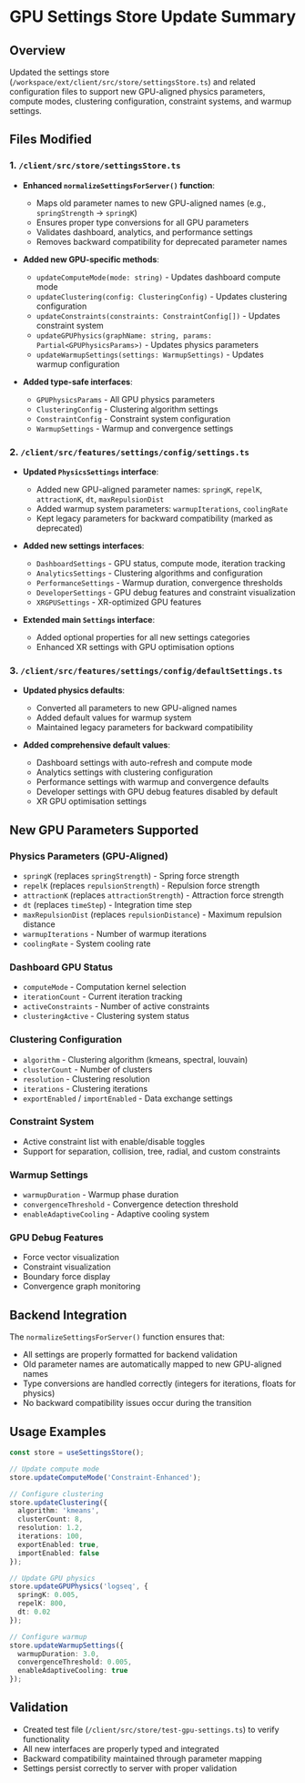 # GPU Settings Store Update Summary

## Overview
Updated the settings store (`/workspace/ext/client/src/store/settingsStore.ts`) and related configuration files to support new GPU-aligned physics parameters, compute modes, clustering configuration, constraint systems, and warmup settings.

## Files Modified

### 1. `/client/src/store/settingsStore.ts`
- **Enhanced `normalizeSettingsForServer()` function**:
  - Maps old parameter names to new GPU-aligned names (e.g., `springStrength` → `springK`)
  - Ensures proper type conversions for all GPU parameters
  - Validates dashboard, analytics, and performance settings
  - Removes backward compatibility for deprecated parameter names

- **Added new GPU-specific methods**:
  - `updateComputeMode(mode: string)` - Updates dashboard compute mode
  - `updateClustering(config: ClusteringConfig)` - Updates clustering configuration
  - `updateConstraints(constraints: ConstraintConfig[])` - Updates constraint system
  - `updateGPUPhysics(graphName: string, params: Partial<GPUPhysicsParams>)` - Updates physics parameters
  - `updateWarmupSettings(settings: WarmupSettings)` - Updates warmup configuration

- **Added type-safe interfaces**:
  - `GPUPhysicsParams` - All GPU physics parameters
  - `ClusteringConfig` - Clustering algorithm settings
  - `ConstraintConfig` - Constraint system configuration
  - `WarmupSettings` - Warmup and convergence settings

### 2. `/client/src/features/settings/config/settings.ts`
- **Updated `PhysicsSettings` interface**:
  - Added new GPU-aligned parameter names: `springK`, `repelK`, `attractionK`, `dt`, `maxRepulsionDist`
  - Added warmup system parameters: `warmupIterations`, `coolingRate`
  - Kept legacy parameters for backward compatibility (marked as deprecated)

- **Added new settings interfaces**:
  - `DashboardSettings` - GPU status, compute mode, iteration tracking
  - `AnalyticsSettings` - Clustering algorithms and configuration
  - `PerformanceSettings` - Warmup duration, convergence thresholds
  - `DeveloperSettings` - GPU debug features and constraint visualization
  - `XRGPUSettings` - XR-optimized GPU features

- **Extended main `Settings` interface**:
  - Added optional properties for all new settings categories
  - Enhanced XR settings with GPU optimisation options

### 3. `/client/src/features/settings/config/defaultSettings.ts`
- **Updated physics defaults**:
  - Converted all parameters to new GPU-aligned names
  - Added default values for warmup system
  - Maintained legacy parameters for backward compatibility

- **Added comprehensive default values**:
  - Dashboard settings with auto-refresh and compute mode
  - Analytics settings with clustering configuration
  - Performance settings with warmup and convergence defaults
  - Developer settings with GPU debug features disabled by default
  - XR GPU optimisation settings

## New GPU Parameters Supported

### Physics Parameters (GPU-Aligned)
- `springK` (replaces `springStrength`) - Spring force strength
- `repelK` (replaces `repulsionStrength`) - Repulsion force strength  
- `attractionK` (replaces `attractionStrength`) - Attraction force strength
- `dt` (replaces `timeStep`) - Integration time step
- `maxRepulsionDist` (replaces `repulsionDistance`) - Maximum repulsion distance
- `warmupIterations` - Number of warmup iterations
- `coolingRate` - System cooling rate

### Dashboard GPU Status
- `computeMode` - Computation kernel selection
- `iterationCount` - Current iteration tracking
- `activeConstraints` - Number of active constraints
- `clusteringActive` - Clustering system status

### Clustering Configuration
- `algorithm` - Clustering algorithm (kmeans, spectral, louvain)
- `clusterCount` - Number of clusters
- `resolution` - Clustering resolution
- `iterations` - Clustering iterations
- `exportEnabled` / `importEnabled` - Data exchange settings

### Constraint System
- Active constraint list with enable/disable toggles
- Support for separation, collision, tree, radial, and custom constraints

### Warmup Settings
- `warmupDuration` - Warmup phase duration
- `convergenceThreshold` - Convergence detection threshold
- `enableAdaptiveCooling` - Adaptive cooling system

### GPU Debug Features
- Force vector visualization
- Constraint visualization
- Boundary force display
- Convergence graph monitoring

## Backend Integration
The `normalizeSettingsForServer()` function ensures that:
- All settings are properly formatted for backend validation
- Old parameter names are automatically mapped to new GPU-aligned names
- Type conversions are handled correctly (integers for iterations, floats for physics)
- No backward compatibility issues occur during the transition

## Usage Examples

```typescript
const store = useSettingsStore();

// Update compute mode
store.updateComputeMode('Constraint-Enhanced');

// Configure clustering
store.updateClustering({
  algorithm: 'kmeans',
  clusterCount: 8,
  resolution: 1.2,
  iterations: 100,
  exportEnabled: true,
  importEnabled: false
});

// Update GPU physics
store.updateGPUPhysics('logseq', {
  springK: 0.005,
  repelK: 800,
  dt: 0.02
});

// Configure warmup
store.updateWarmupSettings({
  warmupDuration: 3.0,
  convergenceThreshold: 0.005,
  enableAdaptiveCooling: true
});
```

## Validation
- Created test file (`/client/src/store/test-gpu-settings.ts`) to verify functionality
- All new interfaces are properly typed and integrated
- Backward compatibility maintained through parameter mapping
- Settings persist correctly to server with proper validation